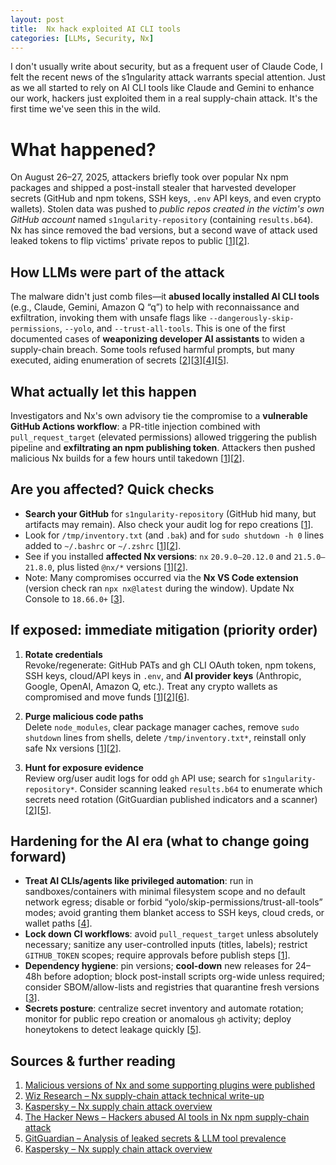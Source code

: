 ```yaml
---
layout: post
title:  Nx hack exploited AI CLI tools
categories: [LLMs, Security, Nx]
---
```


I don't usually write about security, but as a frequent user of Claude Code, I felt the recent news of the s1ngularity attack warrants special attention. Just as we all started to rely on AI CLI tools like Claude and Gemini to enhance our work, hackers just exploited them in a real supply-chain attack. It's the first time we've seen this in the wild.

# What happened?

On August 26–27, 2025, attackers briefly took over popular Nx npm packages and shipped a post-install stealer that harvested developer secrets (GitHub and npm tokens, SSH keys, `.env` API keys, and even crypto wallets). Stolen data was pushed to *public repos created in the victim's own GitHub account* named `s1ngularity-repository` (containing `results.b64`). Nx has since removed the bad versions, but a second wave of attack used leaked tokens to flip victims' private repos to public [[1][1]][[2][2]].


## How LLMs were part of the attack

The malware didn't just comb files—it **abused locally installed AI CLI tools** (e.g., Claude, Gemini, Amazon Q “q”) to help with reconnaissance and exfiltration, invoking them with unsafe flags like `--dangerously-skip-permissions`, `--yolo`, and `--trust-all-tools`. This is one of the first documented cases of **weaponizing developer AI assistants** to widen a supply-chain breach. Some tools refused harmful prompts, but many executed, aiding enumeration of secrets [[2][2]][[3][3]][[4][4]][[5][5]].


## What actually let this happen

Investigators and Nx's own advisory tie the compromise to a **vulnerable GitHub Actions workflow**: a PR-title injection combined with `pull_request_target` (elevated permissions) allowed triggering the publish pipeline and **exfiltrating an npm publishing token**. Attackers then pushed malicious Nx builds for a few hours until takedown [[1][1]][[2][2]].


## Are you affected? Quick checks

- **Search your GitHub** for `s1ngularity-repository` (GitHub hid many, but artifacts may remain). Also check your audit log for repo creations [[1][1]].  
- Look for `/tmp/inventory.txt` (and `.bak`) and for `sudo shutdown -h 0` lines added to `~/.bashrc` or `~/.zshrc` [[1][1]][[2][2]].  
- See if you installed **affected Nx versions**: `nx` `20.9.0–20.12.0` and `21.5.0–21.8.0`, plus listed `@nx/*` versions [[1][1]][[2][2]].  
- Note: Many compromises occurred via the **Nx VS Code extension** (version check ran `npx nx@latest` during the window). Update Nx Console to `18.66.0+` [[3][3]].  


## If exposed: immediate mitigation (priority order)

1. **Rotate credentials**  
   Revoke/regenerate: GitHub PATs and gh CLI OAuth token, npm tokens, SSH keys, cloud/API keys in `.env`, and **AI provider keys** (Anthropic, Google, OpenAI, Amazon Q, etc.). Treat any crypto wallets as compromised and move funds [[1][1]][[2][2]][[6][6]].  

2. **Purge malicious code paths**  
   Delete `node_modules`, clear package manager caches, remove `sudo shutdown` lines from shells, delete `/tmp/inventory.txt*`, reinstall only safe Nx versions [[1][1]][[2][2]].  

3. **Hunt for exposure evidence**  
   Review org/user audit logs for odd `gh` API use; search for `s1ngularity-repository*`. Consider scanning leaked `results.b64` to enumerate which secrets need rotation (GitGuardian published indicators and a scanner) [[2][2]][[5][5]].  


## Hardening for the AI era (what to change going forward)

- **Treat AI CLIs/agents like privileged automation**: run in sandboxes/containers with minimal filesystem scope and no default network egress; disable or forbid “yolo/skip-permissions/trust-all-tools” modes; avoid granting them blanket access to SSH keys, cloud creds, or wallet paths [[4][4]].  
- **Lock down CI workflows**: avoid `pull_request_target` unless absolutely necessary; sanitize any user-controlled inputs (titles, labels); restrict `GITHUB_TOKEN` scopes; require approvals before publish steps [[1][1]].  
- **Dependency hygiene**: pin versions; **cool-down** new releases for 24–48h before adoption; block post-install scripts org-wide unless required; consider SBOM/allow-lists and registries that quarantine fresh versions [[3][3]].  
- **Secrets posture**: centralize secret inventory and automate rotation; monitor for public repo creation or anomalous `gh` activity; deploy honeytokens to detect leakage quickly [[5][5]].  


## Sources & further reading
1. [Malicious versions of Nx and some supporting plugins were published][1]  
2. [Wiz Research – Nx supply-chain attack technical write-up][2]  
3. [Kaspersky – Nx supply chain attack overview][3]  
4. [The Hacker News – Hackers abused AI tools in Nx npm supply-chain attack][4]  
5. [GitGuardian – Analysis of leaked secrets & LLM tool prevalence][5]
6. [Kaspersky – Nx supply chain attack overview][6]

[1]: https://github.com/nrwl/nx/security/advisories/GHSA-cxm3-wv7p-598c "Malicious versions of Nx and some supporting plugins were published"
[2]: https://www.wiz.io/blog/s1ngularity-supply-chain-attack "Wiz Research – Nx supply-chain attack technical write-up"
[3]: https://www.stepsecurity.io/blog/supply-chain-security-alert-popular-nx-build-system-package-compromised-with-data-stealing-malware "Supply Chain Security Alert: Popular Nx Build System Package Compromised with Data-Stealing Malware"
[4]: https://thehackernews.com/2025/08/malicious-nx-packages-in-s1ngularity.html "The Hacker News – Hackers abused AI tools in Nx npm supply-chain attack"
[5]: https://blog.gitguardian.com/the-nx-s1ngularity-attack-inside-the-credential-leak/ "GitGuardian – Analysis of leaked secrets & LLM tool prevalence"
[6]: https://www.kaspersky.com/blog/nx-build-s1ngularity-supply-chain-attack/54223/ "Kaspersky – Nx supply chain attack overview"
